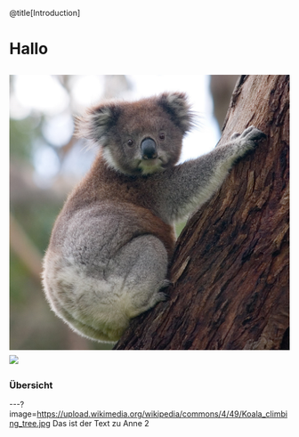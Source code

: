 @title[Introduction]

# Hallo

![Anne](assets/Koala_climbing_tree.jpg)
![](http://mainzed.org/mainzedlogo.svg)
---

### Übersicht
---?image=https://upload.wikimedia.org/wikipedia/commons/4/49/Koala_climbing_tree.jpg
Das ist der Text zu Anne 2




